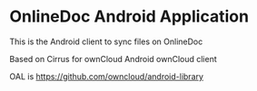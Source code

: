 # OnlineDoc Android Application

This is the Android client to sync files on OnlineDoc

Based on Cirrus for ownCloud
Android ownCloud client

OAL is 
https://github.com/owncloud/android-library

